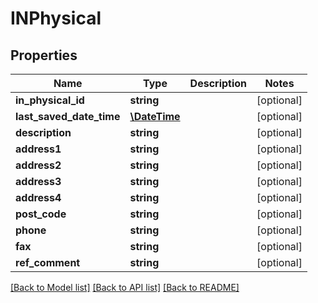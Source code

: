 # INPhysical

## Properties
Name | Type | Description | Notes
------------ | ------------- | ------------- | -------------
**in_physical_id** | **string** |  | [optional] 
**last_saved_date_time** | [**\DateTime**](\DateTime.md) |  | [optional] 
**description** | **string** |  | [optional] 
**address1** | **string** |  | [optional] 
**address2** | **string** |  | [optional] 
**address3** | **string** |  | [optional] 
**address4** | **string** |  | [optional] 
**post_code** | **string** |  | [optional] 
**phone** | **string** |  | [optional] 
**fax** | **string** |  | [optional] 
**ref_comment** | **string** |  | [optional] 

[[Back to Model list]](../README.md#documentation-for-models) [[Back to API list]](../README.md#documentation-for-api-endpoints) [[Back to README]](../README.md)


